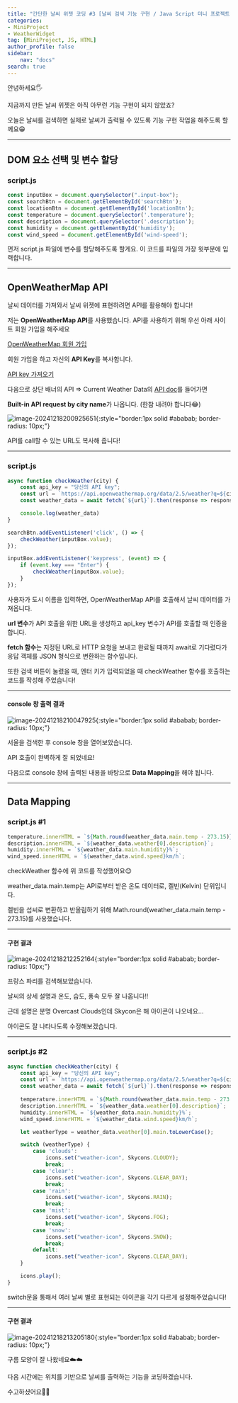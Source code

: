 ```yaml
---
title: "간단한 날씨 위젯 코딩 #3 [날씨 검색 기능 구현 / Java Script 미니 프로젝트]"
categories:
- MiniProject
- WeatherWidget
tag: [MiniProject, JS, HTML]
author_profile: false
sidebar:
    nav: "docs"
search: true
---
```

안녕하세요🖐️

지금까지 만든 날씨 위젯은 아직 아무런 기능 구현이 되지 않았죠?

오늘은 날씨를 검색하면 실제로 날씨가 출력될 수 있도록 기능 구현 작업을 해주도록 할께요😁

***

## DOM 요소 선택 및 변수 할당

### script.js

```js
const inputBox = document.querySelector(".input-box");
const searchBtn = document.getElementById('searchBtn');
const locationBtn = document.getElementById('locationBtn');
const temperature = document.querySelector('.temperature');
const description = document.querySelector('.description');
const humidity = document.getElementById('humidity');
const wind_speed = document.getElementById('wind-speed');
```

먼저 script.js 파일에 변수를 할당해주도록 할게요. 이 코드를 파일의 가장 윗부분에 입력합니다.

***

## OpenWeatherMap API

날씨 데이터를 가져와서 날씨 위젯에 표현하려면 API를 활용해야 합니다!

저는 **OpenWeatherMap API**를 사용했습니다. API를 사용하기 위해 우선 아래 사이트 회원 가입을 해주세요

[OpenWeatherMap 회원 가입]("https://openweathermap.org/")

회원 가입을 하고 자신의 **API Key**를 복사합니다.

[API key 가져오기]("https://home.openweathermap.org/api_keys")

다음으로 상단 배너의 API => Current Weather Data의 [API doc]("https://openweathermap.org/current")를 들어가면

**Built-in API request by city name**가 나옵니다. (한참 내려야 합니다😂)

![image-20241218200925651](../../../assets/img/posts/2024-12-18-weather_widget_3/image-20241218200925651.png){:style="border:1px solid #ababab; border-radius: 10px;"}

API를 call할 수 있는 URL도 복사해 줍니다!

***

### script.js

```js
async function checkWeather(city) {
    const api_key = "당신의 API key";
    const url = `https://api.openweathermap.org/data/2.5/weather?q=${city}&appid=${api_key}`;
    const weather_data = await fetch(`${url}`).then(response => response.json());

    console.log(weather_data)
}

searchBtn.addEventListener('click', () => {
    checkWeather(inputBox.value);
});

inputBox.addEventListener('keypress', (event) => {
    if (event.key === "Enter") {
        checkWeather(inputBox.value);
    }
});
```

사용자가 도시 이름을 입력하면, OpenWeatherMap API를 호출해서 날씨 데이터를 가져옵니다.

**url 변수**가 API 호출을 위한 URL을 생성하고 api_key 변수가 API를 호출할 때 인증을 합니다.

**fetch 함수**는 지정된 URL로 HTTP 요청을 보내고 완료될 때까지 await로 기다렸다가 응답 객체를 JSON 형식으로 변환하는 함수입니다.

또한 검색 버튼이 눌렸을 때, 엔터 키가 입력되었을 때 checkWeather 함수를 호출하는 코드를 작성해 주었습니다!

***

#### console 창 출력 결과

![image-20241218210047925](../../../assets/img/posts/2024-12-18-weather_widget_3/image-20241218210047925.png){:style="border:1px solid #ababab; border-radius: 10px;"}

서울을 검색한 후 console 창을 열어보았습니다.

API 호출이 완벽하게 잘 되었네요!

다음으로 console 창에 출력된 내용을 바탕으로 **Data Mapping**을 해야 됩니다.

***

## Data Mapping

### script.js #1

```js
temperature.innerHTML = `${Math.round(weather_data.main.temp - 273.15)}°C`;
description.innerHTML = `${weather_data.weather[0].description}`;
humidity.innerHTML = `${weather_data.main.humidity}%`;
wind_speed.innerHTML = `${weather_data.wind.speed}km/h`;
```

checkWeather 함수에 위 코드를 작성했어요😊

weather_data.main.temp는 API로부터 받은 온도 데이터로, 켈빈(Kelvin) 단위입니다.

켈빈을 섭씨로 변환하고 반올림하기 위해 Math.round(weather_data.main.temp - 273.15)를 사용했습니다.

***

#### 구현 결과

![image-20241218212252164](../../../assets/img/posts/2024-12-18-weather_widget_3/image-20241218212252164.png){:style="border:1px solid #ababab; border-radius: 10px;"}

프랑스 파리를 검색해보았습니다.

날씨의 상세 설명과 온도, 습도, 풍속 모두 잘 나옵니다!!

근데 설명은 분명 Overcast Clouds인데 Skycon은 해 아이콘이 나오네요...

아이콘도 잘 나타나도록 수정해보겠습니다.

***

### script.js #2

```js
async function checkWeather(city) {
    const api_key = "당신의 API key";
    const url = `https://api.openweathermap.org/data/2.5/weather?q=${city}&appid=${api_key}`;
    const weather_data = await fetch(`${url}`).then(response => response.json());
    
    temperature.innerHTML = `${Math.round(weather_data.main.temp - 273.15)}°C`;
    description.innerHTML = `${weather_data.weather[0].description}`;
    humidity.innerHTML = `${weather_data.main.humidity}%`;
    wind_speed.innerHTML = `${weather_data.wind.speed}km/h`;

    let weatherType = weather_data.weather[0].main.toLowerCase();

    switch (weatherType) {
        case 'clouds':
            icons.set("weather-icon", Skycons.CLOUDY);
            break;
        case 'clear':
            icons.set("weather-icon", Skycons.CLEAR_DAY);
            break;
        case 'rain':
            icons.set("weather-icon", Skycons.RAIN);
            break;
        case 'mist':
            icons.set("weather-icon", Skycons.FOG);
            break;
        case 'snow':
            icons.set("weather-icon", Skycons.SNOW);
            break;
        default:
            icons.set("weather-icon", Skycons.CLEAR_DAY);
    }

    icons.play();
}
```

switch문을 통해서 여러 날씨 별로 표현되는 아이콘을 각기 다르게 설정해주었습니다!

***

#### 구현 결과

![image-20241218213205180](../../../assets/img/posts/2024-12-18-weather_widget_3/image-20241218213205180.png){:style="border:1px solid #ababab; border-radius: 10px;"}

구름 모양이 잘 나왔네요☁️☁️

다음 시간에는 위치를 기반으로 날씨를 출력하는 기능을 코딩하겠습니다.

수고하셨어요👏👏
